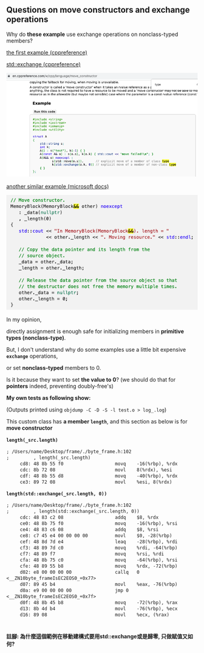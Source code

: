 ## Questions on move constructors and exchange operations

Why do __these example__ use exchange operations on nonclass-typed members?

[the first example (cppreference)](https://en.cppreference.com/w/cpp/language/move_constructor)

[std::exchange (cppreference)](https://en.cppreference.com/w/cpp/utility/exchange)

![](iss_semc1.png)

[another similar example (microsoft docs)](https://docs.microsoft.com/en-us/cpp/cpp/move-constructors-and-move-assignment-operators-cpp?view=msvc-170)

![](iss_semc2.png)

In my opinion, 

directly assignment is enough safe for initializing members in __primitive types (nonclass-type)__.

But, I don't understand why do some examples use a little bit expensive __`exchange`__ operations,

or set __nonclass-typed__ members to 0.

Is it because they want to set __the value to 0__? (we should do that for __pointers__ indeed, preventing doubly-free's)

__My own tests as following show:__

(Outputs printed using `objdump -C -D -S -l test.o > log_.log`)

This custom class has __a member `length`__, and this section as below is for __move constructor__

__`length(_src.length)`__

```assembly
; /Users/name/Desktop/frame/./byte_frame.h:102
;         , length(_src.length)
     cd8: 48 8b 55 f0                  	movq	-16(%rbp), %rdx
     cdc: 8b 72 08                     	movl	8(%rdx), %esi
     cdf: 48 8b 55 d8                  	movq	-40(%rbp), %rdx
     ce3: 89 72 08                     	movl	%esi, 8(%rdx)
```

__`length(std::exchange(_src.length, 0))`__

```assembly
; /Users/name/Desktop/frame/./byte_frame.h:102
;         , length(std::exchange(_src.length, 0))
     cdc: 48 83 c2 08                  	addq	$8, %rdx
     ce0: 48 8b 75 f0                  	movq	-16(%rbp), %rsi
     ce4: 48 83 c6 08                  	addq	$8, %rsi
     ce8: c7 45 e4 00 00 00 00         	movl	$0, -28(%rbp)
     cef: 48 8d 7d e4                  	leaq	-28(%rbp), %rdi
     cf3: 48 89 7d c0                  	movq	%rdi, -64(%rbp)
     cf7: 48 89 f7                     	movq	%rsi, %rdi
     cfa: 48 8b 75 c0                  	movq	-64(%rbp), %rsi
     cfe: 48 89 55 b8                  	movq	%rdx, -72(%rbp)
     d02: e8 00 00 00 00               	callq	0 <__ZN10byte_frameIsEC2EOS0_+0x77>
     d07: 89 45 b4                     	movl	%eax, -76(%rbp)
     d0a: e9 00 00 00 00               	jmp	0 <__ZN10byte_frameIsEC2EOS0_+0x7f>
     d0f: 48 8b 45 b8                  	movq	-72(%rbp), %rax
     d13: 8b 4d b4                     	movl	-76(%rbp), %ecx
     d16: 89 08                        	movl	%ecx, (%rax)
```
#
#### 註腳: 為什麼這個範例在移動建構式要用std::exchange或是歸零, 只做賦值又如何?
